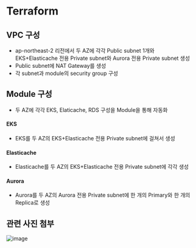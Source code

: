 # Terraform

## VPC 구성
- ap-northeast-2 리전에서 두 AZ에 각각 Public subnet 1개와 EKS+Elasticache 전용 Private subnet와 Aurora 전용 Private subnet 생성
- Public subnet에 NAT Gateway를 생성
- 각 subnet과 module의 security group 구성

## Module 구성
- 두 AZ에 각각 EKS, Elaticache, RDS 구성을 Module을 통해 자동화

#### EKS
- EKS를 두 AZ의 EKS+Elasticache 전용 Private subnet에 걸쳐서 생성

#### Elasticache
- Elasticache를 두 AZ의 EKS+Elasticache 전용 Private subnet에 각각 생성

#### Aurora
- Aurora를 두 AZ의 Aurora 전용 Private subnet에 한 개의 Primary와 한 개의 Replica로 생성

## 관련 사진 첨부

![image](https://github.com/user-attachments/assets/8a736b7c-2456-444d-971d-3e3bf5ea4307)
